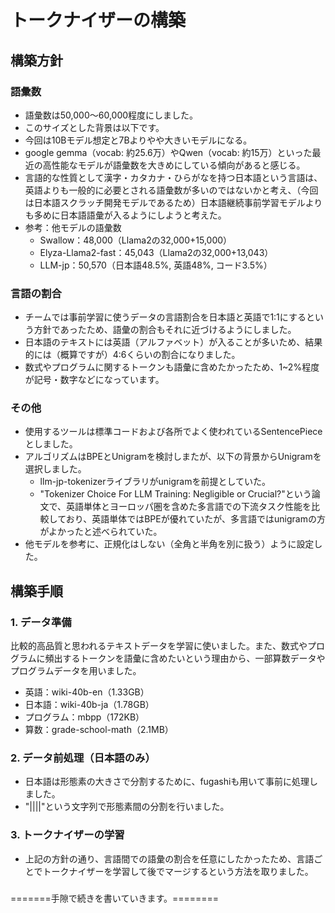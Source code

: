 # トークナイザーの構築
## 構築方針
### 語彙数
- 語彙数は50,000〜60,000程度にしました。
- このサイズとした背景は以下です。
- 今回は10Bモデル想定と7Bよりやや大きいモデルになる。
- google gemma（vocab: 約25.6万）やQwen（vocab: 約15万）といった最近の高性能なモデルが語彙数を大きめにしている傾向があると感じる。
- 言語的な性質として漢字・カタカナ・ひらがなを持つ日本語という言語は、英語よりも一般的に必要とされる語彙数が多いのではないかと考え、（今回は日本語スクラッチ開発モデルであるため）日本語継続事前学習モデルよりも多めに日本語語彙が入るようにしようと考えた。
- 参考：他モデルの語彙数
    - Swallow：48,000（Llama2の32,000+15,000）
    - Elyza-Llama2-fast：45,043（Llama2の32,000+13,043）
    - LLM-jp：50,570（日本語48.5%, 英語48%, コード3.5%）
### 言語の割合
- チームでは事前学習に使うデータの言語割合を日本語と英語で1:1にするという方針であったため、語彙の割合もそれに近づけるようにしました。
- 日本語のテキストには英語（アルファベット）が入ることが多いため、結果的には（概算ですが）4:6くらいの割合になりました。
- 数式やプログラムに関するトークンも語彙に含めたかったため、1~2%程度が記号・数字などになっています。
### その他
- 使用するツールは標準コードおよび各所でよく使われているSentencePieceとしました。
- アルゴリズムはBPEとUnigramを検討しまたが、以下の背景からUnigramを選択しました。
    - llm-jp-tokenizerライブラリがunigramを前提としていた。
    - "Tokenizer Choice For LLM Training: Negligible or Crucial?"という論文で、英語単体とヨーロッパ圏を含めた多言語での下流タスク性能を比較しており、英語単体ではBPEが優れていたが、多言語ではunigramの方がよかったと述べられていた。
- 他モデルを参考に、正規化はしない（全角と半角を別に扱う）ように設定した。

## 構築手順
### 1. データ準備
比較的高品質と思われるテキストデータを学習に使いました。また、数式やプログラムに頻出するトークンを語彙に含めたいという理由から、一部算数データやプログラムデータを用いました。
- 英語：wiki-40b-en（1.33GB）
- 日本語：wiki-40b-ja（1.78GB）
- プログラム：mbpp（172KB）
- 算数：grade-school-math（2.1MB）

### 2. データ前処理（日本語のみ）
- 日本語は形態素の大きさで分割するために、fugashiも用いて事前に処理しました。
- "||||"という文字列で形態素間の分割を行いました。

### 3. トークナイザーの学習
- 上記の方針の通り、言語間での語彙の割合を任意にしたかったため、言語ごとでトークナイザーを学習して後でマージするという方法を取りました。

### 

=======手隙で続きを書いていきます。========
